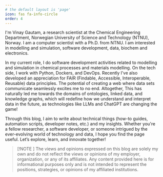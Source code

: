 ```yaml
---
# the default layout is 'page'
icon: fas fa-info-circle
order: 4
---
```




I'm Vinay Gautam, a research scientist at the Chemical Engineering Department, Norwegian University of Science and Technology (NTNU), Norway. I am a computer scientist with a Ph.D. from NTNU. I am interested in modelling and simulation, software development, data, biochem and electronics.

In my current role, I do software development activities related to modelling and simulation in chemical processes and materials modelling. On the tech side, I work with Python, Dockers, and DevOps. Recently I've also developed an appreciation for FAIR (Findable, Accessible, Interoperable, Reusable) data principles. The potential of creating a web where data sets communicate seamlessly excites me to no end. Altogether, This has naturally led me towards the domains of ontologies, linked data, and knowledge graphs, which will redefine how we understand and interpret data in the future, as technologies like LLMs and ChatGPT are changing the game!

Through this blog, I aim to write about technical things (how-to guides, automation scripts, developer notes, etc.) and my insights. Whether you're a fellow researcher, a software developer, or someone intrigued by the ever-evolving world of technology and data, I hope you find the page useful. Let’s explore, learn, and innovate together!

> [!NOTE ]
> The views and opinions expressed on this blog are solely my own and do not reflect the views or opinions of my employer, organization, or any of its affiliates. Any content provided here is for informational purposes only and is not intended to represent the positions, strategies, or opinions of my affiliated institutions.